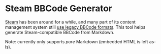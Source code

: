 # Steam BBCode Generator

[Steam](https://store.steampowered.com/) has been around for a while, and many part of its content management system still [use legacy BBCode formats](https://steamcommunity.com/comment/ForumTopic/formattinghelp). This tool helps generate Steam-compatible BBCode from Markdown.

Note: currently only supports _pure_ Markdown (embedded HTML is left as-is).
